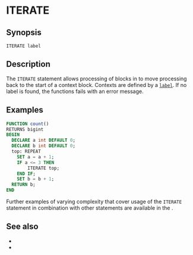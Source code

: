 # ITERATE

## Synopsis

```text
ITERATE label
```

## Description

The `ITERATE` statement allows processing of blocks in [](/udf/sql) to move
processing back to the start of a context block. Contexts are defined by a
[`label`](routine-label). If no label is found, the functions fails with an
error message.

## Examples

```sql
FUNCTION count()
RETURNS bigint
BEGIN
  DECLARE a int DEFAULT 0;
  DECLARE b int DEFAULT 0;
  top: REPEAT
    SET a = a + 1;
    IF a <= 3 THEN
        ITERATE top;
    END IF;
    SET b = b + 1;
  RETURN b;
END
```

Further examples of varying complexity that cover usage of the `ITERATE`
statement in combination with other statements are available in the
[](/udf/sql/examples).

## See also

* [](/udf/sql)
* [](/udf/sql/leave)
